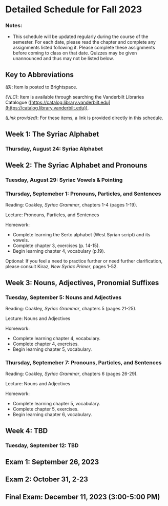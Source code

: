 # Detailed Schedule for Fall 2023

### Notes:

- This schedule will be updated regularly during the course of the semester. For each date, please read the chapter and complete any assignments listed following it. Please complete these assignments before coming to class on that date. Quizzes may be given unannounced and thus may not be listed below.

## Key to Abbreviations

*(B)*: Item is posted to Brightspace.

*(VLC)*: Item is available through searching the Vanderbilt Libraries Catalogue ([https://catalog.library.vanderbilt.edu](https://catalog.library.vanderbilt.edu)).

*(Link provided)*: For these items, a link is provided directly in this schedule.

## Week 1: The Syriac Alphabet

### Thursday, August 24: Syriac Alphabet

## Week 2: The Syriac Alphabet and Pronouns

### Tuesday, August 29: Syriac Vowels & Pointing

### Thursday, Septemeber 1: Pronouns, Particles, and Sentences

Reading: Coakley, *Syriac Grammar*, chapters 1-4 (pages 1-19).

Lecture: Pronouns, Particles, and Sentences

Homework: 

* Complete learning the Serto alphabet (West Syrian script) and its vowels.
* Complete chapter 3, exercises (p. 14-15).
* Begin learning chapter 4, vocabulary (p.19).

Optional: If you feel a need to practice further or need further clarification, please consult Kiraz, *New Syriac Primer*, pages 1-52.

## Week 3: Nouns, Adjectives, Pronomial Suffixes

### Tuesday, September 5: Nouns and Adjectives

Reading: Coakley, *Syriac Grammar*, chapters 5 (pages 21-25).

Lecture: Nouns and Adjectives

Homework: 

* Complete learning chapter 4, vocabulary.
* Complete chapter 4, exercises.
* Begin learning chapter 5, vocabulary.

### Thursday, Septemeber 7: Pronouns, Particles, and Sentences

Reading: Coakley, *Syriac Grammar*, chapters 6 (pages 26-29).

Lecture: Nouns and Adjectives

Homework: 

* Complete learning chapter 5, vocabulary.
* Complete chapter 5, exercises.
* Begin learning chapter 6, vocabulary.

## Week 4: TBD

### Tuesday, September 12: TBD

## Exam 1: September 26, 2023

## Exam 2: October 31, 2-23

## Final Exam: December 11, 2023 (3:00-5:00 PM)